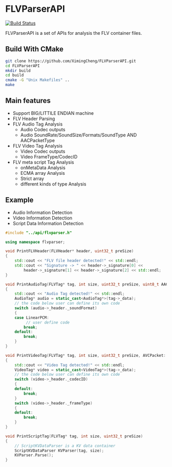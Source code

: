 FLVParserAPI
============

[![Build Status](https://api.travis-ci.org/XimingCheng/FLVParserAPI.png)](https://travis-ci.org/XimingCheng/FLVParserAPI)

FLVParserAPI is a set of APIs for analysis the FLV container files.

Build With CMake
----------------

```sh
git clone https://github.com/XimingCheng/FLVParserAPI.git
cd FLVParserAPI
mkdir build
cd build
cmake -G "Unix Makefiles" ..
make
```

Main features
-------------

* Support BIG/LITTILE ENDIAN machine
* FLV Header Parsing
* FLV Audio Tag Analysis
	* Audio Codec outputs
	* Audio SoundRate/SoundSize/Formats/SoundType AND AACPacketType
* FLV Video Tag Analysis
	* Video Codec outputs
	* Video FrameType/CodecID
* FLV meta script Tag Analysis
	* onMetaData Analysis
	* ECMA array Analysis
	* Strict array
	* different kinds of type Analysis

Example
-------

* Audio Information Detection
* Video Information Detection
* Script Data Information Detection

```cpp
#include "../api/flvparser.h"

using namespace flvparser;

void PrintFLVHeader(FLVHeader* header, uint32_t preSize)
{
    std::cout << "FLV file header detected!" << std::endl;
    std::cout << "Signature -> " << header->_signature[0] <<
        header->_signature[1] << header->_signature[2] << std::endl;
}

void PrintAudioTag(FLVTag* tag, int size, uint32_t preSize, uint8_t AACPacketType)
{
    std::cout << "Audio Tag detected!" << std::endl;
    AudioTag* audio = static_cast<AudioTag*>(tag->_data);
    // the code below user can define its own code
    switch (audio->_header._soundFormat)
    {
    case LinearPCM:
         // user define code
        break;
    default:
        break;
    }
}

void PrintVideoTag(FLVTag* tag, int size, uint32_t preSize, AVCPacket::AVCPacketHeader* AVCHeader, uint8_t vp8Byte)
{
    std::cout << "Video Tag detected!" << std::endl;
    VideoTag* video = static_cast<VideoTag*>(tag->_data);
    // the code below user can define its own code
    switch (video->_header._codecID)
    {
    default:
        break;
    }
    switch (video->_header._frameType)
    {
    default:
        break;
    }
}

void PrintScriptTag(FLVTag* tag, int size, uint32_t preSize)
{
    // ScriptKVDataParser is a KV data container
    ScriptKVDataParser KVParser(tag, size);
    KVParser.Parse();
}
```